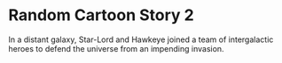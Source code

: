 # Random Cartoon Story 2

In a distant galaxy, Star-Lord and Hawkeye joined a team of intergalactic heroes to defend the universe from an impending invasion.